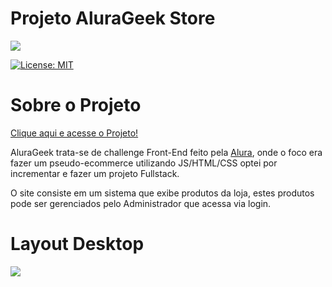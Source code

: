 # Projeto AluraGeek Store
 
 <div>
  <img src="https://user-images.githubusercontent.com/19749044/183134757-0be07a96-0a14-481c-bd17-8fb805cbe5bd.png"/>
 
 [![License: MIT](https://img.shields.io/badge/License-MIT-yellow.svg)](https://opensource.org/licenses/MIT)
 
</div>

# Sobre o Projeto
<a href="https://alura-geek-store.vercel.app/">Clique aqui e acesse o Projeto!</a>

AluraGeek trata-se de challenge Front-End feito pela <a href="https://www.alura.com.br/">Alura</a>, onde o foco era fazer um pseudo-ecommerce utilizando JS/HTML/CSS
optei por incrementar e fazer um projeto Fullstack.

O site consiste em um sistema que exibe produtos da loja, estes produtos pode ser gerenciados pelo Administrador que acessa via login.

# Layout Desktop
<img src="https://user-images.githubusercontent.com/19749044/183142607-a2d886b0-c769-4773-a61c-9c47aa2b4b38.png"/>






